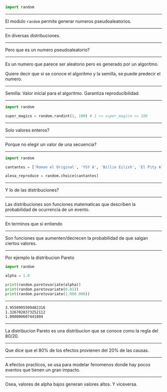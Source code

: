 ```python
import random
```

---

El modulo `random` permite generar numeros pseudoaleatorios.

---

En diversas distribuciones.

---

Pero que es un numero pseudoaleatorio?

---

Es un numero que parece ser aleatorio pero es generado por un algoritmo.

Quiere decir que si se conoce el algoritmo y la semilla, se puede predecir el numero.

---

Semilla: Valor inicial para el algoritmo. Garantiza reproducibilidad.

---

```python
import random

super_magico = random.randint(1, 100) # 1 <= super_magico <= 100
```

---

Solo valores enteros?

---

Porque no elegir un valor de una secuencia?

---

```python
import random

cantantes = ['Roman el Original', 'YSY A', 'Billie Eilish', 'El Pity Alvarez', 'Matias Fisher']

alexa_reproduce = random.choice(cantantes)
```

---

Y lo de las distribuciones?

---

Las distribuciones son funciones matematicas que describen la probabilidad de ocurrencia de un evento.

---

En terminos que si entiendo

---

Son funciones que aumenten/decrecen la probabilidad de que salgan ciertos valores.

---

Por ejemplo la distribucion Pareto

```python
import random

alpha = 1.0

print(random.paretovariate(alpha))
print(random.paretovariate(0.01))
print(random.paretovariate(1_000_000))
```

---

```txt
3.9550995509482316
1.3267028373252112
1.000000607441804
```

---

La distribucion Pareto es una distribucion que se conoce como la regla del 80/20.

---

Que dice que el 80% de los efectos provienen del 20% de las causas.

---

A efectos practicos, se usa para modelar fenomenos donde hay pocos eventos que tienen un gran impacto.

---

Osea, valores de alpha bajos generan valores altos. Y viceversa.
